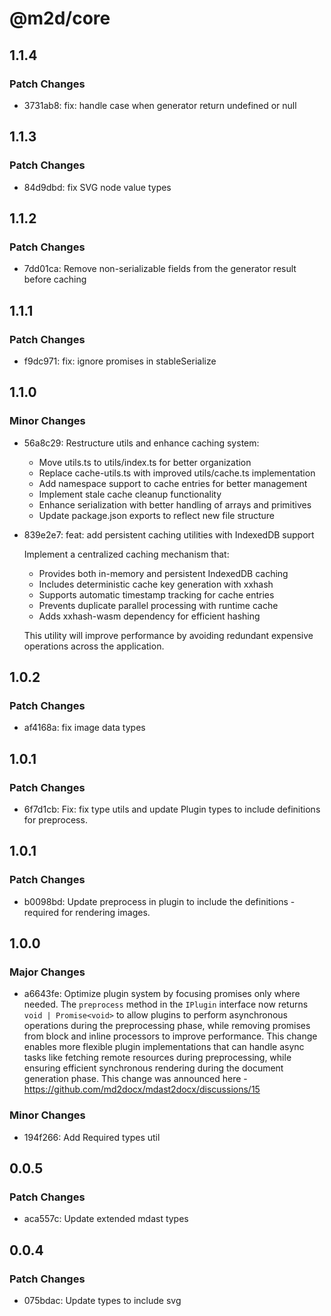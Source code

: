 # @m2d/core

## 1.1.4

### Patch Changes

- 3731ab8: fix: handle case when generator return undefined or null

## 1.1.3

### Patch Changes

- 84d9dbd: fix SVG node value types

## 1.1.2

### Patch Changes

- 7dd01ca: Remove non-serializable fields from the generator result before caching

## 1.1.1

### Patch Changes

- f9dc971: fix: ignore promises in stableSerialize

## 1.1.0

### Minor Changes

- 56a8c29: Restructure utils and enhance caching system:
  - Move utils.ts to utils/index.ts for better organization
  - Replace cache-utils.ts with improved utils/cache.ts implementation
  - Add namespace support to cache entries for better management
  - Implement stale cache cleanup functionality
  - Enhance serialization with better handling of arrays and primitives
  - Update package.json exports to reflect new file structure
- 839e2e7: feat: add persistent caching utilities with IndexedDB support

  Implement a centralized caching mechanism that:

  - Provides both in-memory and persistent IndexedDB caching
  - Includes deterministic cache key generation with xxhash
  - Supports automatic timestamp tracking for cache entries
  - Prevents duplicate parallel processing with runtime cache
  - Adds xxhash-wasm dependency for efficient hashing

  This utility will improve performance by avoiding redundant
  expensive operations across the application.

## 1.0.2

### Patch Changes

- af4168a: fix image data types

## 1.0.1

### Patch Changes

- 6f7d1cb: Fix: fix type utils and update Plugin types to include definitions for preprocess.

## 1.0.1

### Patch Changes

- b0098bd: Update preprocess in plugin to include the definitions - required for rendering images.

## 1.0.0

### Major Changes

- a6643fe: Optimize plugin system by focusing promises only where needed. The `preprocess` method in the `IPlugin` interface now returns `void | Promise<void>` to allow plugins to perform asynchronous operations during the preprocessing phase, while removing promises from block and inline processors to improve performance. This change enables more flexible plugin implementations that can handle async tasks like fetching remote resources during preprocessing, while ensuring efficient synchronous rendering during the document generation phase. This change was announced here - https://github.com/md2docx/mdast2docx/discussions/15

### Minor Changes

- 194f266: Add Required types util

## 0.0.5

### Patch Changes

- aca557c: Update extended mdast types

## 0.0.4

### Patch Changes

- 075bdac: Update types to include svg
